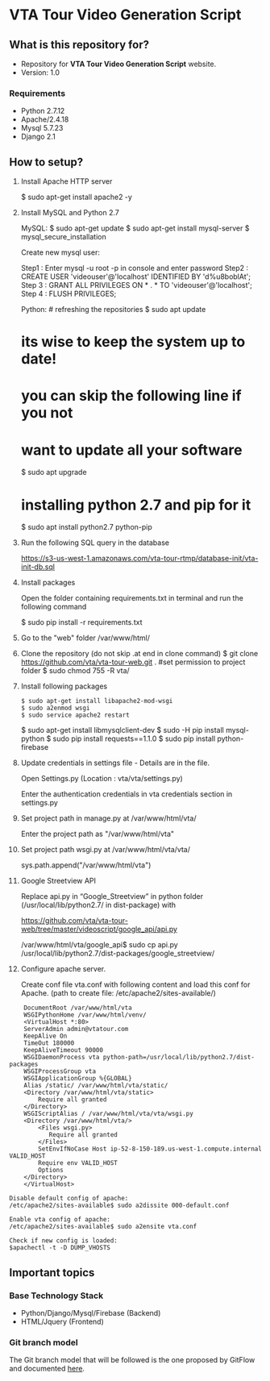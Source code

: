 # VTA Tour Video Generation Script #

## What is this repository for? ##

* Repository for **VTA Tour Video Generation Script** website.
* Version: 1.0

### Requirements ###
* Python 2.7.12
* Apache/2.4.18
* Mysql 5.7.23
* Django 2.1

## How to setup? ##

1.  Install Apache HTTP server

     $ sudo apt-get install apache2 -y

2.  Install MySQL and Python 2.7
    
     MySQL:
	$ sudo apt-get update
	$ sudo apt-get install mysql-server
	$ mysql_secure_installation

    Create new mysql user:

	Step1  : Enter mysql -u root -p in console and enter password
    	Step2  : CREATE USER 'videouser'@'localhost' IDENTIFIED BY 'd%u8boblAt';
    	Step 3 : GRANT ALL PRIVILEGES ON * . * TO 'videouser'@'localhost';
	Step 4 : FLUSH PRIVILEGES;

 
     Python:
        # refreshing the repositories
	$ sudo apt update
	# its wise to keep the system up to date!
	# you can skip the following line if you not
	# want to update all your software
	$ sudo apt upgrade
	# installing python 2.7 and pip for it
	$ sudo apt install python2.7 python-pip


3.  Run the following SQL query in the database

      https://s3-us-west-1.amazonaws.com/vta-tour-rtmp/database-init/vta-init-db.sql

4.  Install packages

      Open the folder containing requirements.txt in terminal and run the following   command

      $ sudo pip install -r requirements.txt

5.  Go to the "web" folder /var/www/html/

6.  Clone the repository (do not skip .at end in clone command)
    $ git clone https://github.com/vta/vta-tour-web.git .
    #set permission to project folder
    $ sudo chmod 755 -R vta/

7.  Install following packages

    	$ sudo apt-get install libapache2-mod-wsgi
    	$ sudo a2enmod wsgi
    	$ sudo service apache2 restart

	$ sudo apt-get install libmysqlclient-dev
	$ sudo -H pip install mysql-python
	$ sudo pip install requests==1.1.0
	$ sudo pip install python-firebase


8.  Update credentials in settings file - Details are in the file.

      Open Settings.py (Location : vta/vta/settings.py)

      Enter the authentication credentials in vta credentials section in settings.py

9.  Set project path in manage.py at /var/www/html/vta/

       Enter the project path as "/var/www/html/vta"

10. Set project path wsgi.py at /var/www/html/vta/vta/

    sys.path.append("/var/www/html/vta")

11. Google Streetview API

      Replace api.py in “Google_Streetview” in python folder (/usr/local/lib/python2.7/ in dist-package) with

      https://github.com/vta/vta-tour-web/tree/master/videoscript/google_api/api.py

      /var/www/html/vta/google_api$ sudo cp api.py /usr/local/lib/python2.7/dist-packages/google_streetview/

12. Configure apache server.

      Create conf file vta.conf with following content and load this conf for Apache. (path to create file: /etc/apache2/sites-available/)

		
```
	DocumentRoot /var/www/html/vta
	WSGIPythonHome /var/www/html/venv/
	<VirtualHost *:80>
	ServerAdmin admin@vtatour.com
	KeepAlive On
	TimeOut 180000
	KeepAliveTimeout 90000
	WSGIDaemonProcess vta python-path=/usr/local/lib/python2.7/dist-packages
	WSGIProcessGroup vta
	WSGIApplicationGroup %{GLOBAL}
	Alias /static/ /var/www/html/vta/static/
	<Directory /var/www/html/vta/static>
	    Require all granted
	</Directory>
	WSGIScriptAlias / /var/www/html/vta/vta/wsgi.py
	<Directory /var/www/html/vta/>
	    <Files wsgi.py>
	       Require all granted
	    </Files>
	    SetEnvIfNoCase Host ip-52-8-150-189.us-west-1.compute.internal VALID_HOST
	    Require env VALID_HOST
	    Options
	</Directory>
	</VirtualHost>

```
	Disable default config of apache:
	/etc/apache2/sites-available$ sudo a2dissite 000-default.conf

	Enable vta config of apache:
	/etc/apache2/sites-available$ sudo a2ensite vta.conf

	Check if new config is loaded:
	$apachectl -t -D DUMP_VHOSTS

## Important topics ##

### Base Technology Stack ###
* Python/Django/Mysql/Firebase (Backend)
* HTML/Jquery (Frontend)

### Git branch model ###
The Git branch model that will be followed is the one proposed by GitFlow and documented [here](http://nvie.com/posts/a-successful-git-branching-model/).
